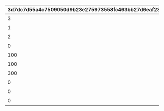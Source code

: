 |3d7dc7d55a4c7509050d9b23e275973558fc463bb27d6eaf23ecfe8633109343|83d575c01e6fb8c0ddfe462624c93cde6579fa4732109f8c3d39c9fb19990768|e9c62f2d5a5a0d6e625d708816a62138c532b08dd27b7bd148d20c29adf1713b|50696fae5481d4c372ec9e1da52bc344a3bbcd58b58a2c466bc3cf7e0ca209cd|efce1d767a0d629d1ba2a42034a221c4ccdadb391f0c4f92baa0786fdbf5388e|994933a8f6cef03505f22c720114a6da8de55442542aba6b3e3fe2633748cba2|8b0ec6de6b53e0863c6b1260724f34896da329c43226a7bee9159d1aaac6a492|
| --- | --- | --- | --- | --- | --- | --- |
|3|1|0|0|0|1|料理入手イベント|
|1|2|0|0|0|2|ダイス入手イベント1|
|2|3|0|0|0|2|ダイス入手イベント2|
|0|4|3|0|1|3|ターン数カウントスキップ|
|100|5|2|1|0|4|マイル+100%|
|100|6|2|1|0|5|ミニゲームマイル+100%|
|300|7|3|1|0|6|ショップ割引イベント|
|0|98001|3|0|2|3|ターン数カウントスキップ1|
|0|98011|3|0|1|3|ターン数カウントスキップ1|
|0|98012|3|0|2|3|ターン数カウントスキップ2|